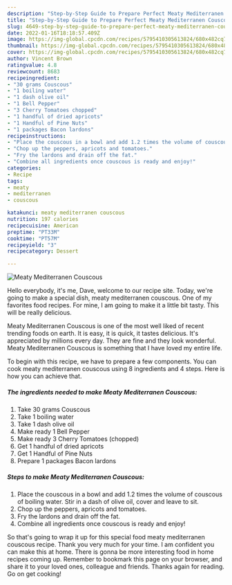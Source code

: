 ```yaml
---
description: "Step-by-Step Guide to Prepare Perfect Meaty Mediterranen Couscous"
title: "Step-by-Step Guide to Prepare Perfect Meaty Mediterranen Couscous"
slug: 4649-step-by-step-guide-to-prepare-perfect-meaty-mediterranen-couscous
date: 2022-01-16T18:18:57.409Z
image: https://img-global.cpcdn.com/recipes/5795410305613824/680x482cq70/meaty-mediterranen-couscous-recipe-main-photo.jpg
thumbnail: https://img-global.cpcdn.com/recipes/5795410305613824/680x482cq70/meaty-mediterranen-couscous-recipe-main-photo.jpg
cover: https://img-global.cpcdn.com/recipes/5795410305613824/680x482cq70/meaty-mediterranen-couscous-recipe-main-photo.jpg
author: Vincent Brown
ratingvalue: 4.8
reviewcount: 8683
recipeingredient:
- "30 grams Couscous"
- "1 boiling water"
- "1 dash olive oil"
- "1 Bell Pepper"
- "3 Cherry Tomatoes chopped"
- "1 handful of dried apricots"
- "1 Handful of Pine Nuts"
- "1 packages Bacon lardons"
recipeinstructions:
- "Place the couscous in a bowl and add 1.2 times the volume of couscous of boiling water. Stir in a dash of olive oil, cover and leave to sit."
- "Chop up the peppers, apricots and tomatoes."
- "Fry the lardons and drain off the fat."
- "Combine all ingredients once couscous is ready and enjoy!"
categories:
- Recipe
tags:
- meaty
- mediterranen
- couscous

katakunci: meaty mediterranen couscous 
nutrition: 197 calories
recipecuisine: American
preptime: "PT33M"
cooktime: "PT57M"
recipeyield: "3"
recipecategory: Dessert

---
```



![Meaty Mediterranen Couscous](https://img-global.cpcdn.com/recipes/5795410305613824/680x482cq70/meaty-mediterranen-couscous-recipe-main-photo.jpg)

Hello everybody, it's me, Dave, welcome to our recipe site. Today, we're going to make a special dish, meaty mediterranen couscous. One of my favorites food recipes. For mine, I am going to make it a little bit tasty. This will be really delicious.

Meaty Mediterranen Couscous is one of the most well liked of recent trending foods on earth. It is easy, it is quick, it tastes delicious. It's appreciated by millions every day. They are fine and they look wonderful. Meaty Mediterranen Couscous is something that I have loved my entire life.




To begin with this recipe, we have to prepare a few components. You can cook meaty mediterranen couscous using 8 ingredients and 4 steps. Here is how you can achieve that.

<!--inarticleads1-->

##### The ingredients needed to make Meaty Mediterranen Couscous:

1. Take 30 grams Couscous
1. Take 1 boiling water
1. Take 1 dash olive oil
1. Make ready 1 Bell Pepper
1. Make ready 3 Cherry Tomatoes (chopped)
1. Get 1 handful of dried apricots
1. Get 1 Handful of Pine Nuts
1. Prepare 1 packages Bacon lardons




<!--inarticleads2-->

##### Steps to make Meaty Mediterranen Couscous:

1. Place the couscous in a bowl and add 1.2 times the volume of couscous of boiling water. Stir in a dash of olive oil, cover and leave to sit.
1. Chop up the peppers, apricots and tomatoes.
1. Fry the lardons and drain off the fat.
1. Combine all ingredients once couscous is ready and enjoy!




So that's going to wrap it up for this special food meaty mediterranen couscous recipe. Thank you very much for your time. I am confident you can make this at home. There is gonna be more interesting food in home recipes coming up. Remember to bookmark this page on your browser, and share it to your loved ones, colleague and friends. Thanks again for reading. Go on get cooking!
